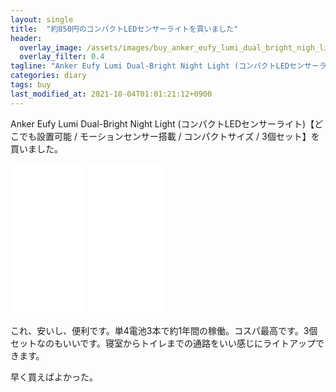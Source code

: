 ```yaml
---
layout: single
title:  "約850円のコンパクトLEDセンサーライトを買いました"
header:
  overlay_image: /assets/images/buy_anker_eufy_lumi_dual_bright_nigh_light/anker_eufy_lumi_dual_bright_nigh_light.jpg
  overlay_filter: 0.4
tagline: "Anker Eufy Lumi Dual-Bright Night Light (コンパクトLEDセンサーライト)【どこでも設置可能 / モーションセンサー搭載 / コンパクトサイズ / 3個セット】"
categories: diary
tags: buy
last_modified_at: 2021-10-04T01:01:21:12+0900
---
```

Anker Eufy Lumi Dual-Bright Night Light (コンパクトLEDセンサーライト)【どこでも設置可能 / モーションセンサー搭載 / コンパクトサイズ / 3個セット】を買いました。
<iframe style="width:120px;height:240px;" marginwidth="0" marginheight="0" scrolling="no" frameborder="0" src="//rcm-fe.amazon-adsystem.com/e/cm?lt1=_blank&bc1=000000&IS2=1&bg1=FFFFFF&fc1=000000&lc1=0000FF&t=takaokouji-22&language=ja_JP&o=9&p=8&l=as4&m=amazon&f=ifr&ref=as_ss_li_til&asins=B08WYV7F8H&linkId=30c80347bbb8c5c23c606e23cbc81176"></iframe>
<iframe style="width:120px;height:240px;" marginwidth="0" marginheight="0" scrolling="no" frameborder="0" src="//rcm-fe.amazon-adsystem.com/e/cm?lt1=_blank&bc1=000000&IS2=1&bg1=FFFFFF&fc1=000000&lc1=0000FF&t=takaokouji-22&language=ja_JP&o=9&p=8&l=as4&m=amazon&f=ifr&ref=as_ss_li_til&asins=B00NTCHCU2&linkId=98630fd961ac23db554a4d79ace9548a"></iframe>

これ、安いし、便利です。単4電池3本で約1年間の稼働。コスパ最高です。3個セットなのもいいです。寝室からトイレまでの通路をいい感じにライトアップできます。

早く買えばよかった。
